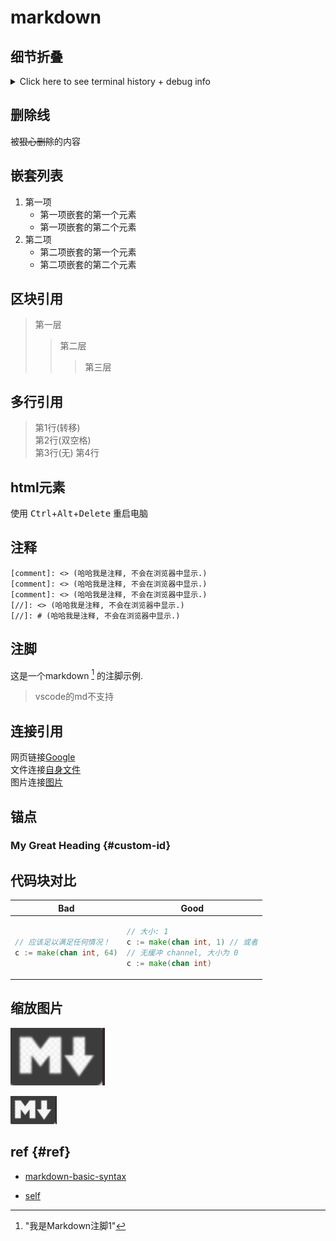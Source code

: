 # markdown

## 细节折叠

<details>
<summary>Click here to see terminal history + debug info</summary>
<pre>
488 cd /opt/LLL/controller/laser/
489 vi LLLSDLaserControl.c
490 make
491 make install
492 ./sanity_check
493 ./configure -o test.cfg
494 vi test.cfg
495 vi ~/last_will_and_testament.txt
</pre>
</details>

## 删除线

被~~狠心删除~~的内容

## 嵌套列表

1. 第一项
    - 第一项嵌套的第一个元素
    - 第一项嵌套的第二个元素
2. 第二项
    - 第二项嵌套的第一个元素
    - 第二项嵌套的第二个元素

## 区块引用

> 第一层
>> 第二层
>>> 第三层

## 多行引用

> 第1行(转移)\
第2行(双空格)  
第3行(无)
第4行

## html元素

使用 <kbd>Ctrl</kbd>+<kbd>Alt</kbd>+<kbd>Delete</kbd> 重启电脑

## 注释

[comment]: <> (哈哈我是注释, 不会在浏览器中显示.)
[comment]: <> (哈哈我是注释, 不会在浏览器中显示.)
[comment]: <> (哈哈我是注释, 不会在浏览器中显示.)
[//]: <> (哈哈我是注释, 不会在浏览器中显示.)
[//]: # (哈哈我是注释, 不会在浏览器中显示.)

```comment
[comment]: <> (哈哈我是注释, 不会在浏览器中显示.)
[comment]: <> (哈哈我是注释, 不会在浏览器中显示.)
[comment]: <> (哈哈我是注释, 不会在浏览器中显示.)
[//]: <> (哈哈我是注释, 不会在浏览器中显示.)
[//]: # (哈哈我是注释, 不会在浏览器中显示.)
```

## 注脚

这是一个markdown [^1] 的注脚示例.

> vscode的md不支持

[^1]: "我是Markdown注脚1"

## 连接引用

网页链接[Google][1]  
文件连接[自身文件][self]  
图片连接[图片][p]

   [1]: http://www.google.com/
   [self]: markdown.md
   [p]: res/markdownlogo.png

## 锚点

### My Great Heading {#custom-id}

## 代码块对比

<table>
<thead><tr><th>Bad</th><th>Good</th></tr></thead>
<tbody>
<tr>
   <td>

```go
// 应该足以满足任何情况！
c := make(chan int, 64)
```

   </td>
   <td>

```go
// 大小: 1
c := make(chan int, 1) // 或者
// 无缓冲 channel, 大小为 0
c := make(chan int)
```

   </td>
</tr>
</tbody></table>

## 缩放图片

<img src="res/markdownlogo.png" width=30%>

![altaltalt](res/markdownlogo.png "鼠标锚点")

## ref {#ref}

- [markdown-basic-syntax](https://www.markdownguide.org/basic-syntax/)

- [self](#custom-id)